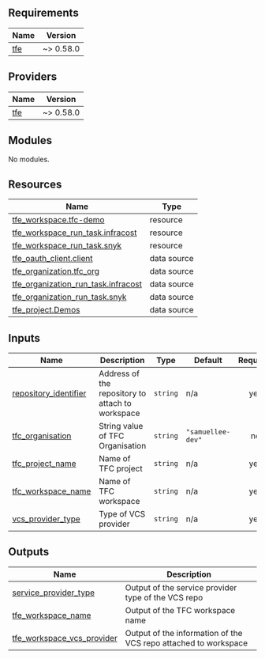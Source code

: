 <!-- BEGIN_TF_DOCS -->
## Requirements

| Name | Version |
|------|---------|
| <a name="requirement_tfe"></a> [tfe](#requirement\_tfe) | ~> 0.58.0 |

## Providers

| Name | Version |
|------|---------|
| <a name="provider_tfe"></a> [tfe](#provider\_tfe) | ~> 0.58.0 |

## Modules

No modules.

## Resources

| Name | Type |
|------|------|
| [tfe_workspace.tfc-demo](https://registry.terraform.io/providers/hashicorp/tfe/latest/docs/resources/workspace) | resource |
| [tfe_workspace_run_task.infracost](https://registry.terraform.io/providers/hashicorp/tfe/latest/docs/resources/workspace_run_task) | resource |
| [tfe_workspace_run_task.snyk](https://registry.terraform.io/providers/hashicorp/tfe/latest/docs/resources/workspace_run_task) | resource |
| [tfe_oauth_client.client](https://registry.terraform.io/providers/hashicorp/tfe/latest/docs/data-sources/oauth_client) | data source |
| [tfe_organization.tfc_org](https://registry.terraform.io/providers/hashicorp/tfe/latest/docs/data-sources/organization) | data source |
| [tfe_organization_run_task.infracost](https://registry.terraform.io/providers/hashicorp/tfe/latest/docs/data-sources/organization_run_task) | data source |
| [tfe_organization_run_task.snyk](https://registry.terraform.io/providers/hashicorp/tfe/latest/docs/data-sources/organization_run_task) | data source |
| [tfe_project.Demos](https://registry.terraform.io/providers/hashicorp/tfe/latest/docs/data-sources/project) | data source |

## Inputs

| Name | Description | Type | Default | Required |
|------|-------------|------|---------|:--------:|
| <a name="input_repository_identifier"></a> [repository\_identifier](#input\_repository\_identifier) | Address of the repository to attach to workspace | `string` | n/a | yes |
| <a name="input_tfc_organisation"></a> [tfc\_organisation](#input\_tfc\_organisation) | String value of TFC Organisation | `string` | `"samuellee-dev"` | no |
| <a name="input_tfc_project_name"></a> [tfc\_project\_name](#input\_tfc\_project\_name) | Name of TFC project | `string` | n/a | yes |
| <a name="input_tfc_workspace_name"></a> [tfc\_workspace\_name](#input\_tfc\_workspace\_name) | Name of TFC workspace | `string` | n/a | yes |
| <a name="input_vcs_provider_type"></a> [vcs\_provider\_type](#input\_vcs\_provider\_type) | Type of VCS provider | `string` | n/a | yes |

## Outputs

| Name | Description |
|------|-------------|
| <a name="output_service_provider_type"></a> [service\_provider\_type](#output\_service\_provider\_type) | Output of the service provider type of the VCS repo |
| <a name="output_tfe_workspace_name"></a> [tfe\_workspace\_name](#output\_tfe\_workspace\_name) | Output of the TFC workspace name |
| <a name="output_tfe_workspace_vcs_provider"></a> [tfe\_workspace\_vcs\_provider](#output\_tfe\_workspace\_vcs\_provider) | Output of the information of the VCS repo attached to workspace |
<!-- END_TF_DOCS -->